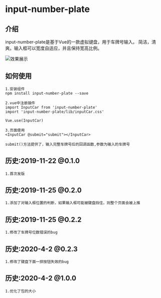 # input-number-plate

## 介绍
input-number-plate是基于Vue的一款虚拟键盘，用于车牌号输入。
简洁，清爽。输入框可以宽度自适应，并且保持宽高比例。

![效果展示](http://www.woke20.com/staticFile/images/upload_b8ce6f66eec395faf3838ec6c70486be.png)

## 如何使用

```
1.安装组件
npm install input-number-plate --save
```

```
2.vue中注册插件
import InputCar from 'input-number-plate'
import 'input-number-plate/lib/inputCar.css'

Vue.use(InputCar)
```

```
3.页面使用
<InputCar @submit="submit"></InputCar>

submit()方法提供了，输入完整车牌号后的回调函数,参数为输入的车牌号
```

## 历史:2019-11-22 @0.1.0
```
1.首次发版
```

## 历史:2019-11-25 @0.2.0
```
1.添加了对输入框位置的判断，如果输入框可能被键盘挡住，则整个页面会被上推
```

## 历史:2019-11-25 @0.2.2
```
1.修改了车牌号位数错误的bug
```

## 历史:2020-4-2 @0.2.3
```
1.修改了键盘下面一排按钮失效的bug
```

## 历史:2020-4-2 @1.0.0
```
1.优化了包的大小
```



